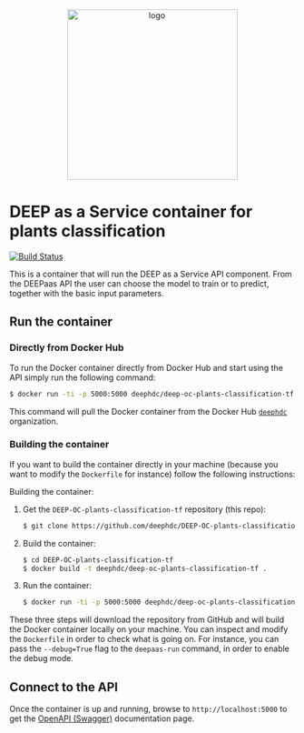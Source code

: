 <div align="center">
<img src="https://marketplace.deep-hybrid-datacloud.eu/images/logo-deep.png" alt="logo" width="300"/>
</div>

# DEEP as a Service container for plants classification

[![Build Status](https://jenkins.indigo-datacloud.eu/buildStatus/icon?job=Pipeline-as-code/DEEP-OC-org/DEEP-OC-plants-classification-tf/master)](https://jenkins.indigo-datacloud.eu/job/Pipeline-as-code/job/DEEP-OC-org/job/DEEP-OC-plants-classification-tf/job/master)

This is a container that will run the DEEP as a Service API component. From the DEEPaas API the user can choose the model
 to train or to predict, together with the basic input parameters.


## Run the container

### Directly from Docker Hub

To run the Docker container directly from Docker Hub and start using the API
simply run the following command:

```bash
$ docker run -ti -p 5000:5000 deephdc/deep-oc-plants-classification-tf
```

This command will pull the Docker container from the Docker Hub
[`deephdc`](https://hub.docker.com/u/deephdc/) organization.

### Building the container

If you want to build the container directly in your machine (because you want
to modify the `Dockerfile` for instance) follow the following instructions:

Building the container:

1. Get the `DEEP-OC-plants-classification-tf` repository (this repo):

    ```bash
    $ git clone https://github.com/deephdc/DEEP-OC-plants-classification-tf
    ```

2. Build the container:

    ```bash
    $ cd DEEP-OC-plants-classification-tf
    $ docker build -t deephdc/deep-oc-plants-classification-tf .
    ```

3. Run the container:

    ```bash
    $ docker run -ti -p 5000:5000 deephdc/deep-oc-plants-classification-tf
    ```

These three steps will download the repository from GitHub and will build the
Docker container locally on your machine. You can inspect and modify the
`Dockerfile` in order to check what is going on. For instance, you can pass the
`--debug=True` flag to the `deepaas-run` command, in order to enable the debug
mode.


## Connect to the API

Once the container is up and running, browse to `http://localhost:5000` to get
the [OpenAPI (Swagger)](https://www.openapis.org/) documentation page.
